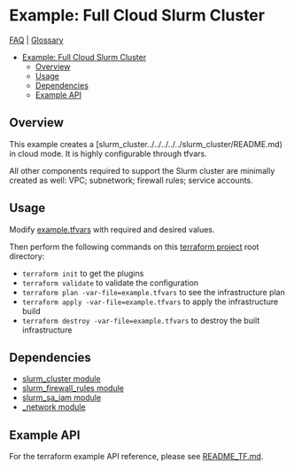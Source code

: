 # Example: Full Cloud Slurm Cluster

[FAQ](../../../../../../docs/faq.md) |
[Glossary](../../../../../../docs/glossary.md)

<!-- mdformat-toc start --slug=github --no-anchors --maxlevel=6 --minlevel=1 -->

- [Example: Full Cloud Slurm Cluster](#example-full-cloud-slurm-cluster)
  - [Overview](#overview)
  - [Usage](#usage)
  - [Dependencies](#dependencies)
  - [Example API](#example-api)

<!-- mdformat-toc end -->

## Overview

This example creates a \[slurm_cluster../../../../../slurm_cluster/README.md) in
cloud mode. It is highly configurable through tfvars.

All other components required to support the Slurm cluster are minimally created
as well: VPC; subnetwork; firewall rules; service accounts.

## Usage

Modify [example.tfvars](./example.tfvars) with required and desired values.

Then perform the following commands on this
[terraform project](../../../../../../docs/glossary.md#terraform-project) root
directory:

- `terraform init` to get the plugins
- `terraform validate` to validate the configuration
- `terraform plan -var-file=example.tfvars` to see the infrastructure plan
- `terraform apply -var-file=example.tfvars` to apply the infrastructure build
- `terraform destroy -var-file=example.tfvars` to destroy the built
  infrastructure

## Dependencies

- [slurm_cluster module](../../../../README.md#dependencies)
- [slurm_firewall_rules module](../../../../../slurm_firewall_rules/README.md#dependencies)
- [slurm_sa_iam module](../../../../../slurm_sa_iam/README.md#dependencies)
- [\_network module](../../../../../_network/README.md#dependencies)

## Example API

For the terraform example API reference, please see
[README_TF.md](./README_TF.md).
